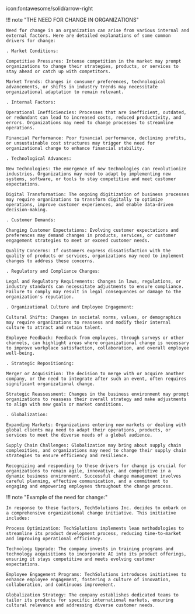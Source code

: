 icon:fontawesome/solid/arrow-right

!!! note "THE NEED FOR CHANGE IN ORGANIZATIONS"
    
    Need for change in an organization can arise from various internal and external factors. Here are detailed explanations of some common drivers for change:

    . Market Conditions:

    Competitive Pressures: Intense competition in the market may prompt organizations to change their strategies, products, or services to stay ahead or catch up with competitors.
    
    Market Trends: Changes in consumer preferences, technological advancements, or shifts in industry trends may necessitate organizational adaptation to remain relevant.

    . Internal Factors:

    Operational Inefficiencies: Processes that are inefficient, outdated, or redundant can lead to increased costs, reduced productivity, and errors. Organizations may need to change processes to streamline operations.

    Financial Performance: Poor financial performance, declining profits, or unsustainable cost structures may trigger the need for organizational change to enhance financial stability.

    . Technological Advances:

    New Technologies: The emergence of new technologies can revolutionize industries. Organizations may need to adapt by implementing new systems, software, or tools to stay competitive and meet customer expectations.

    Digital Transformation: The ongoing digitization of business processes may require organizations to transform digitally to optimize operations, improve customer experiences, and enable data-driven decision-making.

    . Customer Demands:

    Changing Customer Expectations: Evolving customer expectations and preferences may demand changes in products, services, or customer engagement strategies to meet or exceed customer needs.

    Quality Concerns: If customers express dissatisfaction with the quality of products or services, organizations may need to implement changes to address these concerns.

    . Regulatory and Compliance Changes:

    Legal and Regulatory Requirements: Changes in laws, regulations, or industry standards can necessitate adjustments to ensure compliance. Failure to comply may result in legal consequences or damage to the organization's reputation.

    . Organizational Culture and Employee Engagement:

    Cultural Shifts: Changes in societal norms, values, or demographics may require organizations to reassess and modify their internal culture to attract and retain talent.

    Employee Feedback: Feedback from employees, through surveys or other channels, can highlight areas where organizational change is necessary to improve workplace satisfaction, collaboration, and overall employee well-being.

    . Strategic Repositioning:

    Merger or Acquisition: The decision to merge with or acquire another company, or the need to integrate after such an event, often requires significant organizational change.

    Strategic Reassessment: Changes in the business environment may prompt organizations to reassess their overall strategy and make adjustments to align with new goals or market conditions.

    . Globalization:

    Expanding Markets: Organizations entering new markets or dealing with global clients may need to adapt their operations, products, or services to meet the diverse needs of a global audience.

    Supply Chain Challenges: Globalization may bring about supply chain complexities, and organizations may need to change their supply chain strategies to ensure efficiency and resilience.

    Recognizing and responding to these drivers for change is crucial for organizations to remain agile, innovative, and competitive in a dynamic business environment. Successful change management involves careful planning, effective communication, and a commitment to engaging and empowering employees throughout the change process. 

!!! note "Example of the need for change:"

    In response to these factors, TechSolutions Inc. decides to embark on a comprehensive organizational change initiative. This initiative includes:

    Process Optimization: TechSolutions implements lean methodologies to streamline its product development process, reducing time-to-market and improving operational efficiency.

    Technology Upgrade: The company invests in training programs and technology acquisitions to incorporate AI into its product offerings, ensuring it stays competitive and meets evolving customer expectations.

    Employee Engagement Programs: TechSolutions introduces initiatives to enhance employee engagement, fostering a culture of innovation, collaboration, and continuous improvement.
    
    Globalization Strategy: The company establishes dedicated teams to tailor its products for specific international markets, ensuring cultural relevance and addressing diverse customer needs.

